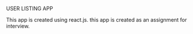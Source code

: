 USER LISTING APP

This app is created using react.js.
this app is created as an assignment for interview.
